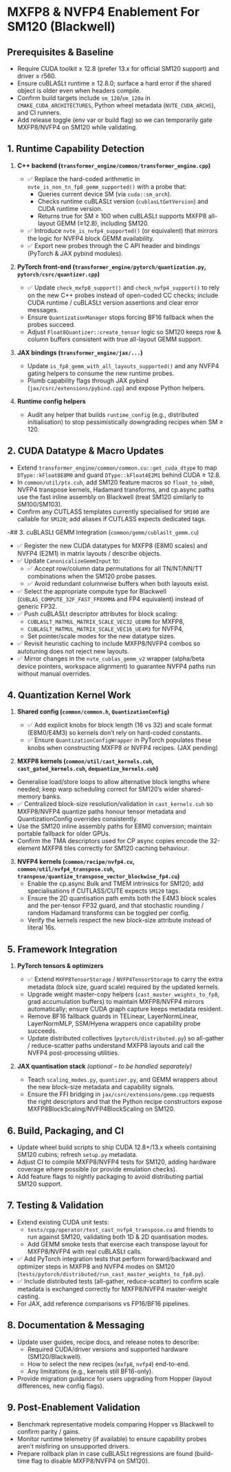 # MXFP8 & NVFP4 Enablement For SM120 (Blackwell)

## Prerequisites & Baseline
- Require CUDA toolkit ≥ 12.8 (prefer 13.x for official SM120 support) and driver ≥ r560.
- Ensure cuBLASLt runtime ≥ 12.8.0; surface a hard error if the shared object is older even when headers compile.
- Confirm build targets include `sm_120`/`sm_120a` in `CMAKE_CUDA_ARCHITECTURES`, Python wheel metadata (`NVTE_CUDA_ARCHS`), and CI runners.
- Add release toggle (env var or build flag) so we can temporarily gate MXFP8/NVFP4 on SM120 while validating.

## 1. Runtime Capability Detection
1. **C++ backend (`transformer_engine/common/transformer_engine.cpp`)**
   - ✅ Replace the hard-coded arithmetic in `nvte_is_non_tn_fp8_gemm_supported()` with a probe that:
     - Queries current device SM (via `cuda::sm_arch`).
     - Checks runtime cuBLASLt version (`cublasLtGetVersion`) and CUDA runtime version.
     - Returns true for SM ≥ 100 when cuBLASLt supports MXFP8 all-layout GEMM (≥12.8), including SM120.
   - ✅ Introduce `nvte_is_nvfp4_supported()` (or equivalent) that mirrors the logic for NVFP4 block GEMM availability.
   - ✅ Export new probes through the C API header and bindings (PyTorch & JAX pybind modules).

2. **PyTorch front-end (`transformer_engine/pytorch/quantization.py`, `pytorch/csrc/quantizer.cpp`)**
   - ✅ Update `check_mxfp8_support()` and `check_nvfp4_support()` to rely on the new C++ probes instead of open-coded CC checks; include CUDA runtime / cuBLASLt version assertions and clear error messages.
   - Ensure `QuantizationManager` stops forcing BF16 fallback when the probes succeed.
   - Adjust `Float8Quantizer::create_tensor` logic so SM120 keeps row & column buffers consistent with true all-layout GEMM support.

3. **JAX bindings (`transformer_engine/jax/...`)**
   - Update `is_fp8_gemm_with_all_layouts_supported()` and any NVFP4 gating helpers to consume the new runtime probes.
   - Plumb capability flags through JAX pybind (`jax/csrc/extensions/pybind.cpp`) and expose Python helpers.

4. **Runtime config helpers**
   - Audit any helper that builds `runtime_config` (e.g., distributed initialisation) to stop pessimistically downgrading recipes when SM ≥ 120.

## 2. CUDA Datatype & Macro Updates
- Extend `transformer_engine/common/common.cu::get_cuda_dtype` to map `DType::kFloat8E8M0` and guard `DType::kFloat4E2M1` behind CUDA ≥ 12.8.
- In `common/util/ptx.cuh`, add SM120 feature macros so `float_to_e8m0`, NVFP4 transpose kernels, Hadamard transforms, and cp.async paths use the fast inline assembly on Blackwell (treat SM120 similarly to SM100/SM103).
- Confirm any CUTLASS templates currently specialised for `SM100` are callable for `SM120`; add aliases if CUTLASS expects dedicated tags.

-## 3. cuBLASLt GEMM Integration (`common/gemm/cublaslt_gemm.cu`)
- ✅ Register the new CUDA datatypes for MXFP8 (E8M0 scales) and NVFP4 (E2M1) in matrix layouts / describe objects.
- ✅ Update `CanonicalizeGemmInput` to:
  - ✅ Accept row/column data permutations for all TN/NT/NN/TT combinations when the SM120 probe passes.
  - ✅ Avoid redundant columnwise buffers when both layouts exist.
- ✅ Select the appropriate compute type for Blackwell (`CUBLAS_COMPUTE_32F_FAST_FP8XMMA` and FP4 equivalent) instead of generic FP32.
- ✅ Push cuBLASLt descriptor attributes for block scaling:
  - `CUBLASLT_MATMUL_MATRIX_SCALE_VEC32_UE8M0` for MXFP8,
  - `CUBLASLT_MATMUL_MATRIX_SCALE_VEC16_UE4M3` for NVFP4,
  - Set pointer/scale modes for the new datatype sizes.
- ✅ Revisit heuristic caching to include MXFP8/NVFP4 combos so autotuning does not reject new layouts.
- ✅ Mirror changes in the `nvte_cublas_gemm_v2` wrapper (alpha/beta device pointers, workspace alignment) to guarantee NVFP4 paths run without manual overrides.

## 4. Quantization Kernel Work
1. **Shared config (`common/common.h`, `QuantizationConfig`)**
   - ✅ Add explicit knobs for block length (16 vs 32) and scale format (E8M0/E4M3) so kernels don’t rely on hard-coded constants.
   - ✅ Ensure `QuantizationConfigWrapper` in PyTorch populates these knobs when constructing MXFP8 or NVFP4 recipes. (JAX pending)

2. **MXFP8 kernels (`common/util/cast_kernels.cuh`, `cast_gated_kernels.cuh`, `dequantize_kernels.cuh`)**
 - Generalise load/store loops to allow alternative block lengths where needed; keep warp scheduling correct for SM120’s wider shared-memory banks.
  - ✅ Centralized block-size resolution/validation in `cast_kernels.cuh` so MXFP8/NVFP4 quantize paths honour tensor metadata and QuantizationConfig overrides consistently.
   - Use the SM120 inline assembly paths for E8M0 conversion; maintain portable fallback for older GPUs.
   - Confirm the TMA descriptors used for CP async copies encode the 32-element MXFP8 tiles correctly for SM120 caching behaviour.

3. **NVFP4 kernels (`common/recipe/nvfp4.cu`, `common/util/nvfp4_transpose.cuh`, `transpose/quantize_transpose_vector_blockwise_fp4.cu`)**
   - Enable the cp.async Bulk and TMEM intrinsics for SM120; add specialisations if CUTLASS/CUTE expects `SM120` tags.
   - Ensure the 2D quantisation path emits both the E4M3 block scales and the per-tensor FP32 guard, and that stochastic rounding / random Hadamard transforms can be toggled per config.
   - Verify the kernels respect the new block-size attribute instead of literal 16s.

## 5. Framework Integration
1. **PyTorch tensors & optimizers**
   - ✅ Extend `MXFP8TensorStorage` / `NVFP4TensorStorage` to carry the extra metadata (block size, guard scale) required by the updated kernels.
   - Upgrade weight master-copy helpers (`cast_master_weights_to_fp8`, grad accumulation buffers) to maintain MXFP8/NVFP4 mirrors automatically; ensure CUDA graph capture keeps metadata resident.
   - Remove BF16 fallback guards in TELinear, LayerNormLinear, LayerNormMLP, SSM/Hyena wrappers once capability probe succeeds.
   - Update distributed collectives (`pytorch/distributed.py`) so all-gather / reduce-scatter paths understand MXFP8 layouts and call the NVFP4 post-processing utilities.

2. **JAX quantisation stack** *(optional – to be handled separately)*
   - Teach `scaling_modes.py`, `quantizer.py`, and GEMM wrappers about the new block-size metadata and capability signals.
   - Ensure the FFI bridging in `jax/csrc/extensions/gemm.cpp` requests the right descriptors and that the Python recipe constructors expose MXFP8BlockScaling/NVFP4BlockScaling on SM120.

## 6. Build, Packaging, and CI
- Update wheel build scripts to ship CUDA 12.8+/13.x wheels containing SM120 cubins; refresh `setup.py` metadata.
- Adjust CI to compile MXFP8/NVFP4 tests for SM120, adding hardware coverage where possible (or provide emulation checks).
- Add feature flags to nightly packaging to avoid distributing partial SM120 support.

## 7. Testing & Validation
- Extend existing CUDA unit tests:
  - `tests/cpp/operator/test_cast_nvfp4_transpose.cu` and friends to run against SM120, validating both 1D & 2D quantisation modes.
  - Add GEMM smoke tests that exercise each transpose layout for MXFP8/NVFP4 with real cuBLASLt calls.
- ✅ Add PyTorch integration tests that perform forward/backward and optimizer steps in MXFP8 and NVFP4 modes on SM120 (`tests/pytorch/distributed/run_cast_master_weights_to_fp8.py`).
- ✅ Include distributed tests (all-gather, reduce-scatter) to confirm scale metadata is exchanged correctly for MXFP8/NVFP4 master-weight casting.
- For JAX, add reference comparisons vs FP16/BF16 pipelines.

## 8. Documentation & Messaging
- Update user guides, recipe docs, and release notes to describe:
  - Required CUDA/driver versions and supported hardware (SM120/Blackwell).
  - How to select the new recipes (`mxfp8`, `nvfp4`) end-to-end.
  - Any limitations (e.g., kernels still BF16-only).
- Provide migration guidance for users upgrading from Hopper (layout differences, new config flags).

## 9. Post-Enablement Validation
- Benchmark representative models comparing Hopper vs Blackwell to confirm parity / gains.
- Monitor runtime telemetry (if available) to ensure capability probes aren’t misfiring on unsupported drivers.
- Prepare rollback plan in case cuBLASLt regressions are found (build-time flag to disable MXFP8/NVFP4 on SM120).
